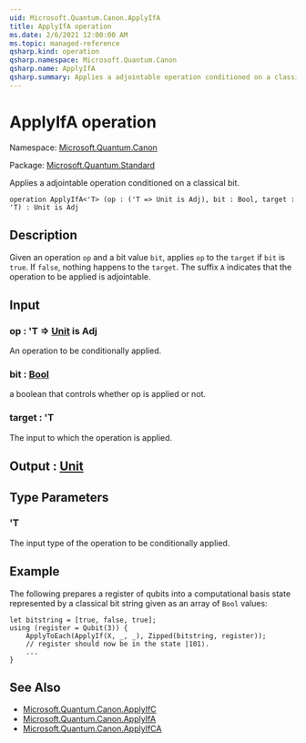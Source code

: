 ```yaml
---
uid: Microsoft.Quantum.Canon.ApplyIfA
title: ApplyIfA operation
ms.date: 2/6/2021 12:00:00 AM
ms.topic: managed-reference
qsharp.kind: operation
qsharp.namespace: Microsoft.Quantum.Canon
qsharp.name: ApplyIfA
qsharp.summary: Applies a adjointable operation conditioned on a classical bit.
---
```


# ApplyIfA operation

Namespace: [Microsoft.Quantum.Canon](xref:Microsoft.Quantum.Canon)

Package: [Microsoft.Quantum.Standard](https://nuget.org/packages/Microsoft.Quantum.Standard)


Applies a adjointable operation conditioned on a classical bit.

```qsharp
operation ApplyIfA<'T> (op : ('T => Unit is Adj), bit : Bool, target : 'T) : Unit is Adj
```


## Description

Given an operation `op` and a bit value `bit`, applies `op` to the `target`if `bit` is `true`. If `false`, nothing happens to the `target`.The suffix `A` indicates that the operation to be applied is adjointable.

## Input

### op : 'T => [Unit](xref:microsoft.quantum.lang-ref.unit)  is Adj

An operation to be conditionally applied.


### bit : [Bool](xref:microsoft.quantum.lang-ref.bool)

a boolean that controls whether op is applied or not.


### target : 'T

The input to which the operation is applied.



## Output : [Unit](xref:microsoft.quantum.lang-ref.unit)



## Type Parameters

### 'T

The input type of the operation to be conditionally applied.

## Example

The following prepares a register of qubits into a computational basisstate represented by a classical bit string given as an array of `Bool`values:```qsharplet bitstring = [true, false, true];using (register = Qubit(3)) {    ApplyToEach(ApplyIf(X, _, _), Zipped(bitstring, register));    // register should now be in the state |101⟩.    ...}```

## See Also

- [Microsoft.Quantum.Canon.ApplyIfC](xref:Microsoft.Quantum.Canon.ApplyIfC)
- [Microsoft.Quantum.Canon.ApplyIfA](xref:Microsoft.Quantum.Canon.ApplyIfA)
- [Microsoft.Quantum.Canon.ApplyIfCA](xref:Microsoft.Quantum.Canon.ApplyIfCA)